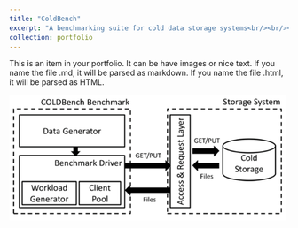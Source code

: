 ```yaml
---
title: "ColdBench"
excerpt: "A benchmarking suite for cold data storage systems<br/><br/><img src='/images/coldbench.png' width='500'>"
collection: portfolio
---
```


This is an item in your portfolio. It can be have images or nice text. If you name the file .md, it will be parsed as markdown. If you name the file .html, it will be parsed as HTML. 

<img src='/images/coldbench.png' width='500'>
